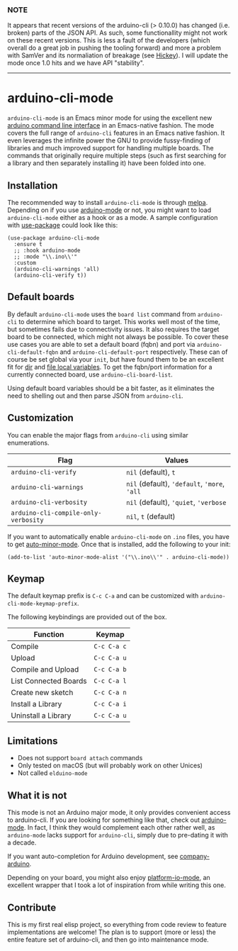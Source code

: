 ### NOTE

It appears that recent versions of the arduino-cli (> 0.10.0) has
changed (i.e. broken) parts of the JSON API. As such, some
functionallity might not work on these recent versions. This is less a
fault of the developers (which overall do a great job in pushing the
tooling forward) and more a problem with SamVer and its normaliation
of breakage (see [Hickey](https://www.youtube.com/watch?v=oyLBGkS5ICk)).
I will update the mode once 1.0 hits and we have API "stability".

---

# arduino-cli-mode

`arduino-cli-mode` is an Emacs minor mode for using the excellent new 
[arduino command line interface](https://github.com/arduino/arduino-cli)
in an Emacs-native fashion. The mode covers the full range of
`arduino-cli` features in an Emacs native fashion. It even 
leverages the infinite power the GNU to provide fussy-finding
of libraries and much improved support for handling multiple boards.
The commands that originally require multiple steps (such as first
searching for a library and then separately installing it) have
been folded into one.


## Installation

The recommended way to install `arduino-cli-mode` is through [melpa](http://melpa.org/#/arduino-cli-mode). 
Depending on if you use [arduino-mode](https://melpa.org/#/arduino-mode) 
or not, you might want to load `arduino-cli-mode` either as a hook or as a mode.
A sample configuration with [use-package](https://github.com/jwiegley/use-package) could look like this:

```elisp
(use-package arduino-cli-mode
  :ensure t
  ;; :hook arduino-mode
  ;; :mode "\\.ino\\'"
  :custom
  (arduino-cli-warnings 'all)
  (arduino-cli-verify t))
```


## Default boards

By default `arduino-cli-mode` uses the `board list` command from
`arduino-cli` to determine which board to target. This works well most
of the time, but sometimes fails due to connectivity issues. It also
requires the target board to be connected, which might not always be
possible. To cover these use cases you are able to set a default board
(fqbn) and port via `arduino-cli-default-fqbn` and
`arduino-cli-default-port` respectively. These can of course be set global via
your `init`, but have found them to be an excellent fit for [dir](https://www.gnu.org/software/emacs/manual/html_node/elisp/Directory-Local-Variables.html) and 
[file local variables](https://www.gnu.org/software/emacs/manual/html_node/elisp/File-Local-Variables.html#File-Local-Variables).
To get the fqbn/port information for a currently connected board, use 
`arduino-cli-board-list`.

Using default board variables should be a bit faster, as it
eliminates the need to shelling out and then parse JSON from `arduino-cli`.


## Customization


You can enable the major flags from `arduino-cli` using similar enumerations. 

| Flag                                 | Values                                       |
| ---                                  | ---                                          |
| `arduino-cli-verify`                 | `nil` (default), `t`                         |
| `arduino-cli-warnings`               | `nil` (default), `'default`, `'more`, `'all` |
| `arduino-cli-verbosity`              | `nil` (default), `'quiet`, `'verbose`        |
| `arduino-cli-compile-only-verbosity` | `nil`, `t` (default)                         |

If you want to automatically enable `arduino-cli-mode` on `.ino` files, you have to get [auto-minor-mode](https://github.com/joewreschnig/auto-minor-mode).
Once that is installed, add the following to your init:

```elisp
(add-to-list 'auto-minor-mode-alist '("\\.ino\\'" . arduino-cli-mode))
```


## Keymap

The default keymap prefix is `C-c C-a` and can be customized with `arduino-cli-mode-keymap-prefix`.

The following keybindings are provided out of the box.

| Function                | Keymap      |
| ---                     | ---         |
| Compile                 | `C-c C-a c` |
| Upload                  | `C-c C-a u` |
| Compile and Upload      | `C-c C-a b` |
| List Connected Boards   | `C-c C-a l` |
| Create new sketch       | `C-c C-a n` |
| Install a Library       | `C-c C-a i` |
| Uninstall a Library     | `C-c C-a u` |


## Limitations

* Does not support `board attach` commands
* Only tested on macOS (but will probably work on other Unices)
* Not called `elduino-mode`


## What it is not

This mode is not an Arduino major mode, it only provides convenient access to arduino-cli.
If you are looking for something like that, check out [arduino-mode](https://github.com/stardiviner/arduino-mode/tree/23ae47c9f28f559e70b790b471f20310e163a39b).
In fact, I think they would complement each other rather well, as `arduino-mode` lacks support 
for `arduino-cli`, simply due to pre-dating it with a decade.

If you want auto-completion for Arduino development, see [company-arduino](https://github.com/yuutayamada/company-arduino/tree/d7e369702b8eee63e6dfdeba645ce28b6dc66fb1).

Depending on your board, you might also enjoy [platform-io-mode](https://github.com/ZachMassia/PlatformIO-Mode),
an excellent wrapper that I took a lot of inspiration from while writing this one.


## Contribute

This is my first real elisp project, so everything from code review to feature implementations are welcome!
The plan is to support (more or less) the entire feature set of arduino-cli, and then go into maintenance mode.
